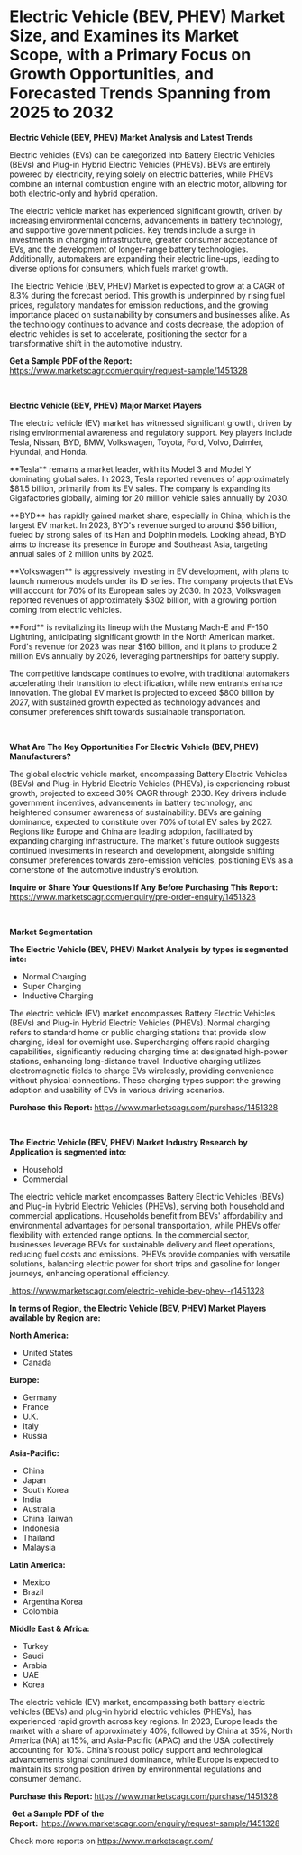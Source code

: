 <p><h1>Electric Vehicle (BEV, PHEV) Market Size, and Examines its Market Scope, with a Primary Focus on Growth Opportunities, and Forecasted Trends Spanning from 2025 to 2032</h1></p><p><strong>Electric Vehicle (BEV, PHEV) Market Analysis and Latest Trends</strong></p>
<p><p>Electric vehicles (EVs) can be categorized into Battery Electric Vehicles (BEVs) and Plug-in Hybrid Electric Vehicles (PHEVs). BEVs are entirely powered by electricity, relying solely on electric batteries, while PHEVs combine an internal combustion engine with an electric motor, allowing for both electric-only and hybrid operation.</p><p>The electric vehicle market has experienced significant growth, driven by increasing environmental concerns, advancements in battery technology, and supportive government policies. Key trends include a surge in investments in charging infrastructure, greater consumer acceptance of EVs, and the development of longer-range battery technologies. Additionally, automakers are expanding their electric line-ups, leading to diverse options for consumers, which fuels market growth.</p><p>The Electric Vehicle (BEV, PHEV) Market is expected to grow at a CAGR of 8.3% during the forecast period. This growth is underpinned by rising fuel prices, regulatory mandates for emission reductions, and the growing importance placed on sustainability by consumers and businesses alike. As the technology continues to advance and costs decrease, the adoption of electric vehicles is set to accelerate, positioning the sector for a transformative shift in the automotive industry.</p></p>
<p><strong>Get a Sample PDF of the Report:&nbsp;</strong> <a href="https://www.marketscagr.com/enquiry/request-sample/1451328?utm_campaign=3266&utm_medium=2&utm_source=Github&utm_content=ia&utm_term=30032025&utm_id=electric-vehicle-bev-phev">https://www.marketscagr.com/enquiry/request-sample/1451328</a></p>
<p>&nbsp;</p>
<p><strong>Electric Vehicle (BEV, PHEV) Major Market Players</strong></p>
<p><p>The electric vehicle (EV) market has witnessed significant growth, driven by rising environmental awareness and regulatory support. Key players include Tesla, Nissan, BYD, BMW, Volkswagen, Toyota, Ford, Volvo, Daimler, Hyundai, and Honda.</p><p>**Tesla** remains a market leader, with its Model 3 and Model Y dominating global sales. In 2023, Tesla reported revenues of approximately $81.5 billion, primarily from its EV sales. The company is expanding its Gigafactories globally, aiming for 20 million vehicle sales annually by 2030.</p><p>**BYD** has rapidly gained market share, especially in China, which is the largest EV market. In 2023, BYD's revenue surged to around $56 billion, fueled by strong sales of its Han and Dolphin models. Looking ahead, BYD aims to increase its presence in Europe and Southeast Asia, targeting annual sales of 2 million units by 2025.</p><p>**Volkswagen** is aggressively investing in EV development, with plans to launch numerous models under its ID series. The company projects that EVs will account for 70% of its European sales by 2030. In 2023, Volkswagen reported revenues of approximately $302 billion, with a growing portion coming from electric vehicles.</p><p>**Ford** is revitalizing its lineup with the Mustang Mach-E and F-150 Lightning, anticipating significant growth in the North American market. Ford's revenue for 2023 was near $160 billion, and it plans to produce 2 million EVs annually by 2026, leveraging partnerships for battery supply.</p><p>The competitive landscape continues to evolve, with traditional automakers accelerating their transition to electrification, while new entrants enhance innovation. The global EV market is projected to exceed $800 billion by 2027, with sustained growth expected as technology advances and consumer preferences shift towards sustainable transportation.</p></p>
<p>&nbsp;</p>
<p><strong>What Are The Key Opportunities For Electric Vehicle (BEV, PHEV) Manufacturers?</strong></p>
<p><p>The global electric vehicle market, encompassing Battery Electric Vehicles (BEVs) and Plug-in Hybrid Electric Vehicles (PHEVs), is experiencing robust growth, projected to exceed 30% CAGR through 2030. Key drivers include government incentives, advancements in battery technology, and heightened consumer awareness of sustainability. BEVs are gaining dominance, expected to constitute over 70% of total EV sales by 2027. Regions like Europe and China are leading adoption, facilitated by expanding charging infrastructure. The market's future outlook suggests continued investments in research and development, alongside shifting consumer preferences towards zero-emission vehicles, positioning EVs as a cornerstone of the automotive industry’s evolution.</p></p>
<p><strong>Inquire or Share Your Questions If Any Before Purchasing This Report:</strong> <a href="https://www.marketscagr.com/enquiry/pre-order-enquiry/1451328?utm_campaign=3266&utm_medium=2&utm_source=Github&utm_content=ia&utm_term=30032025&utm_id=electric-vehicle-bev-phev">https://www.marketscagr.com/enquiry/pre-order-enquiry/1451328</a></p>
<p>&nbsp;</p>
<p><strong>Market Segmentation</strong></p>
<p><strong>The Electric Vehicle (BEV, PHEV) Market Analysis by types is segmented into:</strong></p>
<p><ul><li>Normal Charging</li><li>Super Charging</li><li>Inductive Charging</li></ul></p>
<p><p>The electric vehicle (EV) market encompasses Battery Electric Vehicles (BEVs) and Plug-in Hybrid Electric Vehicles (PHEVs). Normal charging refers to standard home or public charging stations that provide slow charging, ideal for overnight use. Supercharging offers rapid charging capabilities, significantly reducing charging time at designated high-power stations, enhancing long-distance travel. Inductive charging utilizes electromagnetic fields to charge EVs wirelessly, providing convenience without physical connections. These charging types support the growing adoption and usability of EVs in various driving scenarios.</p></p>
<p><strong>Purchase this Report:&nbsp;</strong><a href="https://www.marketscagr.com/purchase/1451328?utm_campaign=3266&utm_medium=2&utm_source=Github&utm_content=ia&utm_term=30032025&utm_id=electric-vehicle-bev-phev">https://www.marketscagr.com/purchase/1451328</a></p>
<p>&nbsp;</p>
<p><strong>The Electric Vehicle (BEV, PHEV) Market Industry Research by Application is segmented into:</strong></p>
<p><ul><li>Household</li><li>Commercial</li></ul></p>
<p><p>The electric vehicle market encompasses Battery Electric Vehicles (BEVs) and Plug-in Hybrid Electric Vehicles (PHEVs), serving both household and commercial applications. Households benefit from BEVs' affordability and environmental advantages for personal transportation, while PHEVs offer flexibility with extended range options. In the commercial sector, businesses leverage BEVs for sustainable delivery and fleet operations, reducing fuel costs and emissions. PHEVs provide companies with versatile solutions, balancing electric power for short trips and gasoline for longer journeys, enhancing operational efficiency.</p></p>
<p><a href="https://www.marketscagr.com/electric-vehicle-bev-phev--r1451328?utm_campaign=3266&utm_medium=2&utm_source=Github&utm_content=ia&utm_term=30032025&utm_id=electric-vehicle-bev-phev">&nbsp;https://www.marketscagr.com/electric-vehicle-bev-phev--r1451328</a></p>
<p><strong>In terms of Region, the Electric Vehicle (BEV, PHEV) Market Players available by Region are:</strong></p>
<p>
    <p> <strong> North America: </strong>
        <ul>
            <li>United States</li>
            <li>Canada</li>
        </ul>
        </p> 
    <p> <strong> Europe: </strong>
        <ul>
            <li>Germany</li>
            <li>France</li>
            <li>U.K.</li>
            <li>Italy</li>
            <li>Russia</li>
        </ul>
        </p> 
    <p> <strong> Asia-Pacific: </strong>
        <ul>
            <li>China</li>
            <li>Japan</li>
            <li>South Korea</li>
            <li>India</li>
            <li>Australia</li>
            <li>China Taiwan</li>
            <li>Indonesia</li>
            <li>Thailand</li>
            <li>Malaysia</li>
        </ul>
        </p> 
    <p> <strong> Latin America: </strong>
        <ul>
            <li>Mexico</li>
            <li>Brazil</li>
            <li>Argentina Korea</li>
            <li>Colombia</li>
        </ul>
        </p> 
    <p> <strong> Middle East & Africa: </strong>
        <ul>
            <li>Turkey</li>
            <li>Saudi</li>
            <li>Arabia</li>
            <li>UAE</li>
            <li>Korea</li>
        </ul>
    </p>
    </p>
<p><p>The electric vehicle (EV) market, encompassing both battery electric vehicles (BEVs) and plug-in hybrid electric vehicles (PHEVs), has experienced rapid growth across key regions. In 2023, Europe leads the market with a share of approximately 40%, followed by China at 35%, North America (NA) at 15%, and Asia-Pacific (APAC) and the USA collectively accounting for 10%. China’s robust policy support and technological advancements signal continued dominance, while Europe is expected to maintain its strong position driven by environmental regulations and consumer demand.</p></p>
<p><strong>Purchase this Report: </strong><a href="https://www.marketscagr.com/purchase/1451328?utm_campaign=3266&utm_medium=2&utm_source=Github&utm_content=ia&utm_term=30032025&utm_id=electric-vehicle-bev-phev">https://www.marketscagr.com/purchase/1451328</a></p>
<p>&nbsp;<strong>Get a Sample PDF of the Report:&nbsp;&nbsp;</strong><a href="https://www.marketscagr.com/enquiry/request-sample/1451328?utm_campaign=3266&utm_medium=2&utm_source=Github&utm_content=ia&utm_term=30032025&utm_id=electric-vehicle-bev-phev">https://www.marketscagr.com/enquiry/request-sample/1451328</a></p>
<p><strong></strong></p>
<p>Check more reports on <a href="https://www.marketscagr.com/?utm_campaign=3266&utm_medium=2&utm_source=Github&utm_content=ia&utm_term=30032025&utm_id=electric-vehicle-bev-phev">https://www.marketscagr.com/</a></p>